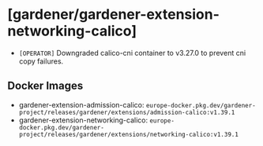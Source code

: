 # [gardener/gardener-extension-networking-calico]

- `[OPERATOR]` Downgraded calico-cni container to v3.27.0 to prevent cni copy failures.

## Docker Images
- gardener-extension-admission-calico: `europe-docker.pkg.dev/gardener-project/releases/gardener/extensions/admission-calico:v1.39.1`
- gardener-extension-networking-calico: `europe-docker.pkg.dev/gardener-project/releases/gardener/extensions/networking-calico:v1.39.1`

